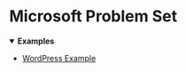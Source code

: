 [comment]: metadata=
[comment]: keywords=
[comment]: robots=
<h1>Microsoft Problem Set</h1>
<p></p>
<details open>
    <summary>
        <b>Examples</b>
    </summary>
    <ul>
        <li><a href="https://github.com/vercel/next.js/tree/canary/examples/cms-wordpress" class="absolute" target="_blank" rel="noopener noreferrer">WordPress Example</a></li>
    </ul>
</details>